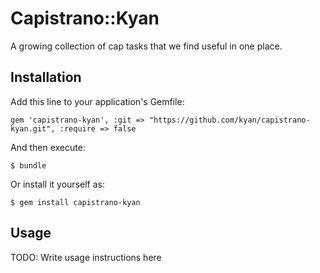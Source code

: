 # Capistrano::Kyan

A growing collection of cap tasks that we find useful in one place.

## Installation

Add this line to your application's Gemfile:

    gem 'capistrano-kyan', :git => "https://github.com/kyan/capistrano-kyan.git", :require => false

And then execute:

    $ bundle

Or install it yourself as:

    $ gem install capistrano-kyan

## Usage

TODO: Write usage instructions here
